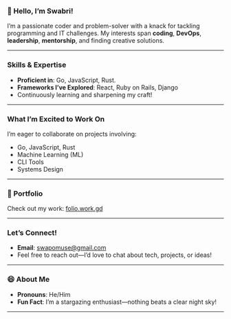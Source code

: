 ### 👋 Hello, I’m Swabri!

I’m a passionate coder and problem-solver with a knack for tackling programming and IT challenges. My interests span **coding**, **DevOps**, **leadership**, **mentorship**, and finding creative solutions.

---

### Skills & Expertise
- **Proficient in**: Go, JavaScript, Rust.
- **Frameworks I’ve Explored**: React, Ruby on Rails, Django
- Continuously learning and sharpening my craft!

---

### What I’m Excited to Work On
I’m eager to collaborate on projects involving:
- Go, JavaScript, Rust
- Machine Learning (ML)
- CLI Tools
- Systems Design

---

### 💼 Portfolio
Check out my work: [folio.work.gd](https://folio.work.gd/)

---

### Let’s Connect!
- **Email**: [swapomuse@gmail.com](mailto:swapomuse@gmail.com)
- Feel free to reach out—I’d love to chat about tech, projects, or ideas!

---

### 😄 About Me
- **Pronouns**: He/Him
- **Fun Fact**: I’m a stargazing enthusiast—nothing beats a clear night sky!

---

<!---
This `README.md` powers my GitHub profile—a little window into who I am and what I do.  
Want to see more? Follow my [portfolio site](https://folio.work.gd/) for updates and projects!
--->

